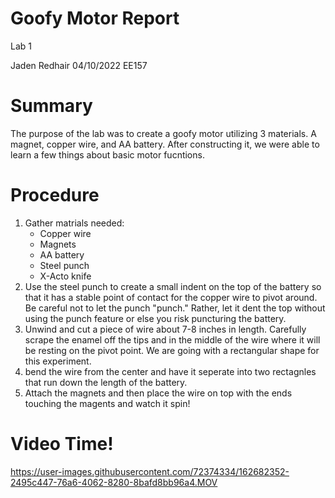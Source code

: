 # Goofy Motor Report

Lab 1

Jaden Redhair 04/10/2022 EE157

# Summary
The purpose of the lab was to create a goofy motor utilizing 3 materials. A magnet, copper wire, and AA battery. After constructing it, we were able to learn a few things about basic motor fucntions.

# Procedure
1. Gather matrials needed:
   - Copper wire
   - Magnets
   - AA battery
   - Steel punch
   - X-Acto knife
2. Use the steel punch to create a small indent on the top of the battery so that it has a stable point of contact for the copper wire to pivot around. Be careful not to let the punch "punch." Rather, let it dent the top without using the punch feature or else you risk puncturing the battery.
3. Unwind and cut a piece of wire about 7-8 inches in length. Carefully scrape the enamel off the tips and in the middle of the wire where it will be resting on the pivot point. We are going with a rectangular shape for this experiment.
4. bend the wire from the center and have it seperate into two rectagnles that run down the length of the battery.
5. Attach the magnets and then place the wire on top with the ends touching the magents and watch it spin!

# Video Time!


https://user-images.githubusercontent.com/72374334/162682352-2495c447-76a6-4062-8280-8bafd8bb96a4.MOV

